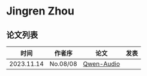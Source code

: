 # Jingren Zhou

## 论文列表

| 时间 | 作者序 | 论文 | 发表 |
|:-:|:-:|---|---|
| 2023.11.14 | No.08/08 | [Qwen-Audio](../Models/Speech_LLM/2023.11.14_Qwen-Audio.md) |